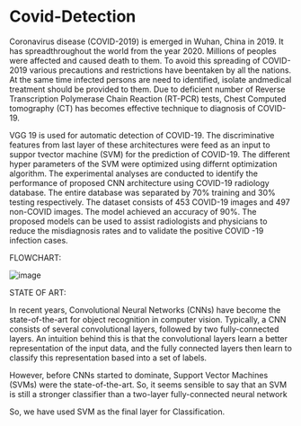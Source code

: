 # Covid-Detection

Coronavirus disease (COVID-2019) is emerged in Wuhan, China in 2019. It has spreadthroughout the world from the year 2020. Millions of peoples were affected and caused death to
them. To avoid this spreading of COVID-2019 various precautions and restrictions have beentaken by all the nations. At the same time infected persons are need to identified, isolate andmedical treatment should be provided to them. Due to deficient number of Reverse Transcription Polymerase Chain Reaction (RT-PCR) tests, Chest Computed tomography (CT) has becomes effective technique to diagnosis of COVID-19. 

VGG 19 is used for automatic detection of COVID-19. The discriminative features from last layer of these architectures were feed as an input to suppor tvector machine (SVM) for the prediction of COVID-19. The different hyper parameters of the SVM were optimized using differnt optimization algorithm. The experimental analyses are conducted to identify the performance of proposed CNN architecture using COVID-19 radiology database. The entire database was separated by 70% training and 30% testing respectively. The dataset consists of 453 COVID-19 images and 497 non-COVID images. The model achieved an accuracy of 90%. The proposed models can be used to assist radiologists and physicians to reduce the misdiagnosis rates and to validate the positive COVID -19 infection cases.

FLOWCHART:


![image](https://user-images.githubusercontent.com/56121394/125592058-d61412ed-c913-452b-a217-5bdc346b6216.png)

STATE OF ART:

In recent years, Convolutional Neural Networks (CNNs) have become the state-of-the-art for object recognition in computer vision. Typically, a CNN consists of several convolutional layers, followed by two fully-connected layers. An intuition behind this is that the convolutional layers learn a better representation of the input data, and the fully connected layers then learn to classify this representation based into a set of labels.

However, before CNNs started to dominate, Support Vector Machines (SVMs) were the state-of-the-art. So, it seems sensible to say that an SVM is still a stronger classifier than a two-layer fully-connected neural network

So, we have used SVM as the final layer for Classification.




